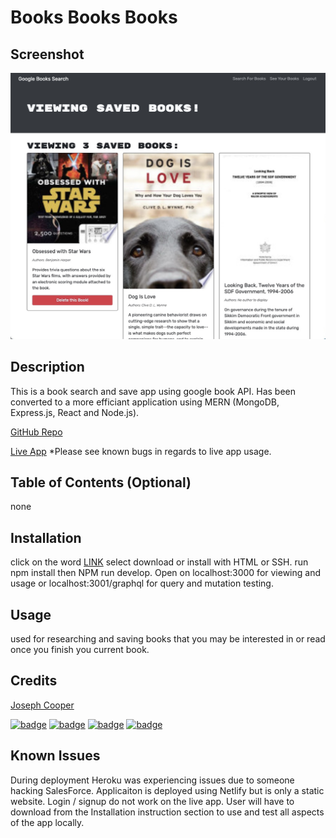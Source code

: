 
  # Books Books Books
  


## Screenshot
![Screenshot](client/assets/app.jpg)



  ## Description 
      
This is a book search and save app using google book API. Has been converted to a more efficiant application using MERN (MongoDB, Express.js, React and Node.js).
      
  [GitHub Repo](https://github.com/JosephJamesCoop/books-books-books)
      
   [Live App](https://resilient-monstera-8c9171.netlify.app/)
   *Please see known bugs in regards to live app usage.
      
  ## Table of Contents (Optional)
      
  none
      
      
  ## Installation
      
  click on the word [LINK](https://github.com/JosephJamesCoop/books-books-books) select download or install with HTML or SSH. run npm install then NPM run develop. Open on localhost:3000 for viewing and usage or localhost:3001/graphql for query and mutation testing. 

      
  ## Usage 
      
  used for researching and saving books that you may be interested in or read once you finish you current book.
      
  ## Credits
      
  [Joseph Cooper](https://github.com/JosephJamesCoop) 
  
   [![badge](https://img.shields.io/badge/M-MongoDB-red)]() 
     [![badge](https://img.shields.io/badge/E-Express.js-yellow)]()   [![badge](https://img.shields.io/badge/R-React-green)]()   [![badge](https://img.shields.io/badge/N-Node.js-blue)]() 
      
      
## Known Issues

During deployment Heroku was experiencing issues due to someone hacking SalesForce. Applicaiton is deployed using Netlify but is only a static website. Login / signup do not work on the live app. User will have to download from the Installation instruction section to use and test all aspects of the app locally.
      

   
      

